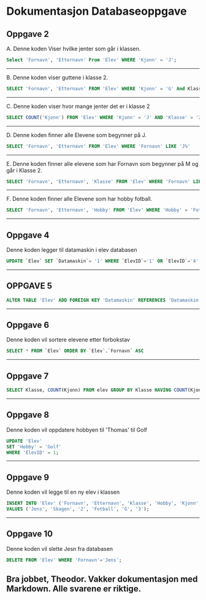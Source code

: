 # Dokumentasjon Databaseoppgave 

## Oppgave 2

A.
Denne koden Viser hvilke jenter som går i klassen.

```sql
Select 'Fornavn', 'Etternavn' From 'Elev' WHERE 'Kjonn' = 'J';
```

___

B. 
Denne koden viser guttene i klasse 2.

```sql
SELECT 'Fornavn', 'Etternavn' FROM 'Elev' WHERE 'Kjonn' = 'G' And Klasse = '2'
```

___

C. 
Denne koden viser hvor mange jenter det er i klasse 2

```sql
SELECT COUNT('Kjonn') FROM 'Elev' WHERE 'Kjonn' = 'J' AND 'Klasse' = '2'
```

___

D. Denne koden finner alle Elevene som begynner på J.

```sql
SELECT 'Fornavn', 'Etternavn' FROM 'Elev' WHERE 'Fornavn' LIKE 'J%'
```

___

E. 
Denne koden finner alle elevene som har Fornavn som begynner på M og går i Klasse 2.
```sql
SELECT 'Fornavn', 'Etternavn', 'Klasse' FROM 'Elev' WHERE 'Fornavn' LIKE 'M%' AND 'Klasse' = '2'
```

___

F. 
Denne koden finner alle Elevene som har hobby fotball. 

```sql
SELECT 'Fornavn', 'Etternavn', 'Hobby' FROM 'Elev' WHERE 'Hobby' = 'Fotball';
```

___
## Oppgave 4

Denne koden legger til datamaskin i elev databasen
```sql
UPDATE `Elev` SET `Datamaskin`= '1' WHERE `ElevID`='1' OR `ElevID`='4' OR `ElevID`='8';
```

___


## OPPGAVE 5

```SQL
ALTER TABLE 'Elev' ADD FOREIGN KEY 'Datamaskin' REFERENCES 'Datamaskin' ('DatamaskinID')
```

___

## Oppgave 6
Denne koden vil sortere elevene etter forbokstav

```sql
SELECT * FROM `Elev` ORDER BY `Elev`.`Fornavn` ASC
```

___

## Oppgave 7

```sql
SELECT Klasse, COUNT(Kjonn) FROM elev GROUP BY Klasse HAVING COUNT(Kjonn) >= 2 ORDER BY Klasse ASC

```

___

## Oppgave 8

Denne koden vil oppdatere hobbyen til 'Thomas' til Golf

```sql
UPDATE 'Elev'
SET 'Hobby' = 'Golf'
WHERE 'ElevID' = 1;
```

___

## Oppgave 9

Denne koden vil legge til en ny elev i klassen

```sql
INSERT INTO 'Elev' ('Fornavn', 'Etternavn', 'Klasse', 'Hobby', 'Kjonn', 'Datamaskin')
VALUES ('Jens', 'Skagen', '2', 'Fotball', 'G', '3');
```

___

## Oppgave 10

Denne koden vil slette Jesn fra databasen

```sql 
DELETE FROM 'Elev' WHERE 'Fornavn'='Jens';
```

## Bra jobbet, Theodor. Vakker dokumentasjon med Markdown. Alle svarene er riktige. 
